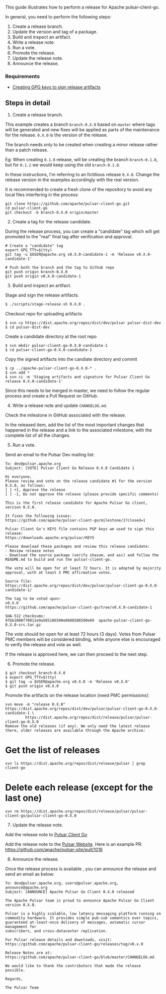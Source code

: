 This guide illustrates how to perform a release for Apache pulsar-client-go.

In general, you need to perform the following steps:

1. Create a release branch.
2. Update the version and tag of a package.
3. Build and inspect an artifact.
4. Write a release note.
5. Run a vote.
6. Promote the release.
7. Update the release note.
8. Announce the release.

### Requirements
- [Creating GPG keys to sign release artifacts](https://pulsar.apache.org/contribute/create-gpg-keys/)

## Steps in detail

1. Create a release branch.

This example creates a branch `branch-0.X.0` based on `master` where tags will be generated and new fixes will be applied as parts of the maintenance for the release. `0.X.0` is the version of the release.

The branch needs only to be created when creating a minor release rather than a patch release.

Eg: When creating `0.1.0` release, will be creating the branch `branch-0.1.0`, but for `0.1.2` we would keep using the old `branch-0.1.0`.

In these instructions, I'm referring to an fictitious release `0.X.0`. Change the release version in the examples accordingly with the real version.

It is recommended to create a fresh clone of the repository to avoid any local files interfering in the process:

```
git clone https://github.com/apache/pulsar-client-go.git
cd pulsar-client-go
git checkout -b branch-0.X.0 origin/master
```

2. Create a tag for the release candidate.

During the release process, you can create a "candidate" tag which will get promoted to the "real" final tag after verification and approval.

```
# Create a "candidate" tag
export GPG_TTY=$(tty)
git tag -u $USER@apache.org v0.X.0-candidate-1 -m 'Release v0.X.0-candidate-1'

# Push both the branch and the tag to Github repo
git push origin branch-0.X.0
git push origin v0.X.0-candidate-1
```

3. Build and inspect an artifact.

Stage and sign the release artifacts.

```bash
$ ./scripts/stage-release.sh 0.X.0 .
```

Checkout repo for uploading artifacts
```
$ svn co https://dist.apache.org/repos/dist/dev/pulsar pulsar-dist-dev
$ cd pulsar-dist-dev
```

Create a candidate directory at the root repo
```
$ svn mkdir pulsar-client-go-0.X.0-candidate-1
$ cd pulsar-client-go-0.X.0-candidate-1
```

Copy the signed artifacts into the candiate directory and commit
```
$ cp ../apache-pulsar-client-go-0.X.0-* .
$ svn add *
$ svn ci -m 'Staging artifacts and signature for Pulsar Client Go release 0.X.0-candidate-1'
```

Since this needs to be merged in master, we need to follow the regular process and create a Pull Request on GitHub.

4. Write a release note and update `CHANGELOG.md`.

Check the milestone in GitHub associated with the release. 

In the released item, add the list of the most important changes that happened in the release and a link to the associated milestone, with the complete list of all the changes. 

5. Run a vote.

Send an email to the Pulsar Dev mailing list:

```
To: dev@pulsar.apache.org
Subject: [VOTE] Pulsar Client Go Release 0.X.0 Candidate 1

Hi everyone,
Please review and vote on the release candidate #1 for the version 0.X.0, as follows:
[ ] +1, Approve the release
[ ] -1, Do not approve the release (please provide specific comments)

This is the first release candidate for Apache Pulsar Go client, version 0.X.0.

It fixes the following issues:
https://github.com/apache/pulsar-client-go/milestone/1?closed=1

Pulsar Client Go's KEYS file contains PGP keys we used to sign this release:
https://downloads.apache.org/pulsar/KEYS

Please download these packages and review this release candidate:
- Review release notes
- Download the source package (verify shasum, and asc) and follow the
README.md to build and run the pulsar-client-go.

The vote will be open for at least 72 hours. It is adopted by majority approval, with at least 3 PMC affirmative votes.

Source file:
https://dist.apache.org/repos/dist/dev/pulsar/pulsar-client-go-0.X.0-candidate-1/

The tag to be voted upon:
v0.X.0
https://github.com/apache/pulsar-client-go/tree/v0.X.0-candidate-1

SHA-512 checksums:
97bb1000f70011e9a585186590e0688586590e09  apache-pulsar-client-go-0.X.0-src.tar.gz
```

The vote should be open for at least 72 hours (3 days). Votes from Pulsar PMC members will be considered binding, while anyone else is encouraged to verify the release and vote as well.

If the release is approved here, we can then proceed to the next step.

6. Promote the release.

```
$ git checkout branch-0.X.0
$ export GPG_TTY=$(tty)
$ git tag -u $USER@apache.org v0.X.0 -m 'Release v0.X.0'
$ git push origin v0.X.0
```

Promote the artifacts on the release location (need PMC permissions):

```
svn move -m "release 0.X.0" https://dist.apache.org/repos/dist/dev/pulsar/pulsar-client-go-0.X.0-candidate-1 \
         https://dist.apache.org/repos/dist/release/pulsar/pulsar-client-go-0.X.0
Remove the old releases (if any). We only need the latest release there, older releases are available through the Apache archive:
```

# Get the list of releases
```
svn ls https://dist.apache.org/repos/dist/release/pulsar | grep client-go
```

# Delete each release (except for the last one)

```
svn rm https://dist.apache.org/repos/dist/release/pulsar/pulsar-client-go/pulsar-client-go-0.X.0
```

7. Update the release note.

Add the release note to [Pulsar Client Go](https://github.com/apache/pulsar-client-go/releases)

Add the release note to the [Pulsar Website](https://pulsar.apache.org/release-notes/client-go/). Here is an example PR: https://github.com/apache/pulsar-site/pull/1016

8. Announce the release.

Once the release process is available , you can announce the release and send an email as below:

```
To: dev@pulsar.apache.org, users@pulsar.apache.org, announce@apache.org
Subject: [ANNOUNCE] Apache Pulsar Go Client 0.X.0 released

The Apache Pulsar team is proud to announce Apache Pulsar Go Client version 0.X.0.

Pulsar is a highly scalable, low latency messaging platform running on
commodity hardware. It provides simple pub-sub semantics over topics,
guaranteed at-least-once delivery of messages, automatic cursor management for
subscribers, and cross-datacenter replication.

For Pulsar release details and downloads, visit:
https://github.com/apache/pulsar-client-go/releases/tag/v0.x.0

Release Notes are at:
https://github.com/apache/pulsar-client-go/blob/master/CHANGELOG.md

We would like to thank the contributors that made the release possible.

Regards,

The Pulsar Team
```
